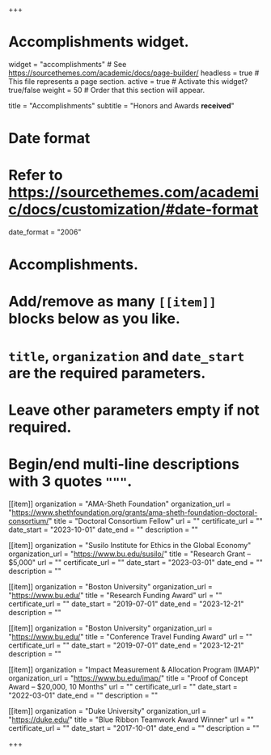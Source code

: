 +++
# Accomplishments widget.
widget = "accomplishments"  # See https://sourcethemes.com/academic/docs/page-builder/
headless = true  # This file represents a page section.
active = true  # Activate this widget? true/false
weight = 50  # Order that this section will appear.

title = "Accomplish&shy;ments"
subtitle = "Honors and Awards **received**"

# Date format
#   Refer to https://sourcethemes.com/academic/docs/customization/#date-format
date_format = "2006"

# Accomplishments.
#   Add/remove as many `[[item]]` blocks below as you like.
#   `title`, `organization` and `date_start` are the required parameters.
#   Leave other parameters empty if not required.
#   Begin/end multi-line descriptions with 3 quotes `"""`.

[[item]]
  organization = "AMA-Sheth Foundation"
  organization_url = "https://www.shethfoundation.org/grants/ama-sheth-foundation-doctoral-consortium/"
  title = "Doctoral Consortium Fellow"
  url = ""
  certificate_url = ""
  date_start = "2023-10-01"
  date_end = ""
  description = ""

[[item]]
  organization = "Susilo Institute for Ethics in the Global Economy"
  organization_url = "https://www.bu.edu/susilo/"
  title = "Research Grant – $5,000"
  url = ""
  certificate_url = ""
  date_start = "2023-03-01"
  date_end = ""
  description = ""
  
[[item]]
  organization = "Boston University"
  organization_url = "https://www.bu.edu/"
  title = "Research Funding Award"
  url = ""
  certificate_url = ""
  date_start = "2019-07-01"
  date_end = "2023-12-21"
  description = ""

[[item]]
  organization = "Boston University"
  organization_url = "https://www.bu.edu/"
  title = "Conference Travel Funding Award"
  url = ""
  certificate_url = ""
  date_start = "2019-07-01"
  date_end = "2023-12-21"
  description = ""
  
[[item]]
  organization = "Impact Measurement & Allocation Program (IMAP)"
  organization_url = "https://www.bu.edu/imap/"
  title = "Proof of Concept Award – $20,000, 10 Months"
  url = ""
  certificate_url = ""
  date_start = "2022-03-01"
  date_end = ""
  description = ""

[[item]]
  organization = "Duke University"
  organization_url = "https://duke.edu/"
  title = "Blue Ribbon Teamwork Award Winner"
  url = ""
  certificate_url = ""
  date_start = "2017-10-01"
  date_end = ""
  description = ""

+++
